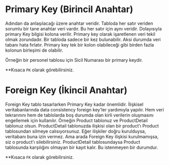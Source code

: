 # Primary Key (Birincil Anahtar)

Adından da anlaşılacağı üzere anahtar veridir. Tabloda her satır veriden sorumlu bir tane anahtar veri vardır. Bu her satır için aynı veridir. Dolayısıyla primary Key bilgisi kolona verilir. Primary key olarak işaretlenen veri tekil olmak zorundadır. Bir tabloda sadece bir kez bulunabilir. Aksi durumda veri tabanı hata fırlatır. Primary key tek bir kolon olabileceği gibi birden fazla kolonun birleşimi de olabilir.

Örneğin bir personel tablosu için Sicil Numarası bir primary keydir.

**Kısaca `PK` olarak görebilirsiniz.

# Foreign Key (İkincil Anahtar)

Foreign Key tablo tasarlarken Primary Key kadar önemlidir. İlişkisel veritabanlarında data consistency foreign key'ler yardımıyla yapılır. Hem veri tekrarınını hem de tablolarda boş durumda olan kirli verilerin oluşmasını engellemek için kullanılır. Örneğin Product tablonuz ve ProductDetail tablonuz olsun. ProductDetail tablonuzda ilişkisi olan bir product'ı Product tablosundan silmeye calısıyorsunuz. Eğer ilişkiler doğru kurulduysa, veritabanı buna izin vermez. Ama arada Foreign Key ilişkisi kurulmamışsa, siz o product'ı silebilirsiniz. ProductDetail tablosundaysa Product tablosunda karşılığını olmayan bir kayıt kalır. Bu istenmeyen bir durumdur.

**Kısaca `FK` olarak görebilirsiniz.